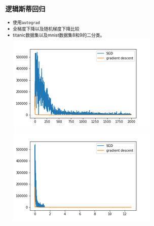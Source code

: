 ## 逻辑斯蒂回归

* 使用`autograd`
* 全梯度下降以及随机梯度下降比较  
* titanic数据集以及mnist数据集8和9的二分类。
![](cost-iter.png)  
![](cost-timer.png)
